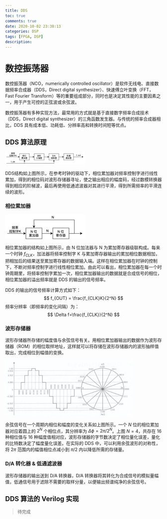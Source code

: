 ```yaml
---
title: DDS
toc: true
comments: true
date: 2020-10-02 23:38:13
categories: DSP
tags: [FPGA, DSP]
description:
---
```


# 数控振荡器

数控振荡器（NCO，numerically controlled oscillator）是软件无线电、直接数据频率合成器（DDS，Direct digital synthesizer）、快速傅立叶变换（FFT，Fast Fourier Transform）等的重要组成部分，同时也是决定其性能的主要因素之一，用于产生可控的正弦波或余弦波。

数控振荡器有多种实现方法，最常用的方式就是基于直接数字频率合成技术（DDS，Direct digital synthesizer）的三角函数发生器。与传统的频率合成器相比，DDS 具有成本低、功耗低、分辨率高和转换时间短等优点。

<!--more-->

## DDS 算法原理

<img src="DSP-DDS/DDS.png" alt="DDS" style="zoom:25%; margin: auto;" />

DDS结构如上图所示，在参考时钟的驱动下，相位累加器对频率控制字进行线性累加，得到的相位码对波形存储器寻址，使之输出相应的幅度码，经过数模转换器得到相应的阶梯波，最后再使用低通滤波器对其进行平滑，得到所需频率的平滑连续的波形。

### 相位累加器

<img src="DSP-DDS/Phase_accumulator.png" alt="Phase_accumulator" style="zoom:25%; margin: auto;" />

相位累加器的结构如上图所示，由 N 位加法器与 N 为累加寄存器级联构成。每来一个时钟 $f_{CLK}$，加法器将频率控制字 K 与累加寄存器输出的累加相位数据相加，把相加后的结果送至累加寄存器的数据输入端。这样在相位累加器在时钟的控制下，不断对频率控制字进行线性相位累加。由此可以看出，相位累加器在每一个时钟周期里，将频率控制字累加一次，相位累加器输出的数据就是合成信号的相位，相位累加器的溢出频率就是 DDS 的输出的信号频率。

DDS 的输出的信号频率计算方式如下：
$$
f_{OUT} = \frac{f_{CLK}K}{2^N}
$$
频率分辨率（即频率的变化间隔）为：
$$
\Delta f=\frac{f_{CLK}}{2^N}
$$

### 波形存储器

波形存储器所存储的幅度值与余弦信号有关。用相位累加器输出的数据作为波形存储器（ROM）的相位取样地址，这样就可以将存储在波形存储器内的波形抽样值取出，完成相位到幅值的变换。

<img src="DSP-DDS/截屏2020-10-03 上午9.37.34.png" alt="三角函数相位与幅度对应关系" style="zoom:40%; margin: auto;" />

余弦信号在一个周期内相位和幅度的变化关系如上图所示。一个 $N$ 位的相位累加器对应着圆上的 $2^N$ 个相位点，其分辨率为 $\Delta \phi = 2\pi/2^N$。上图 $N = 4$，共存在 16 种相位值与 16 种幅度值相对应，波形存储器的字节数决定了相位量化误差，量化的比特数决定了幅度量化误差。在实际的 DDS 中，可以利用余弦波形的对称性，将 $2\pi$ 范围内的幅值相位点减小到 $\pi/2$ 内以降低所需的存储量。

### D/A 转化器 & 低通滤波器

波形存储器的输出送到 D/A 转换器，D/A 转换器将其转化为合成信号的模拟量幅值，低通信号用于滤除不需要的取样分量，以便输出频谱纯净的余弦信号。

## DDS 算法的 Verilog 实现

> 待完成



